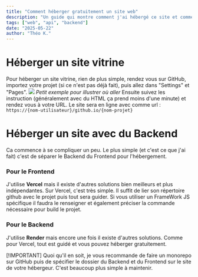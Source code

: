 ```yaml
---
title: "Comment héberger gratuitement un site web"
description: "Un guide qui montre comment j'ai hébergé ce site et comment vous pouvez héberger le votre gratuitement"
tags: ["web", "api", "backend"]
date: "2025-05-22"
author: "Théo K."
---
```


# Héberger un site vitrine

Pour héberger un site vitrine, rien de plus simple, rendez vous sur GitHub, importez votre projet (si ce n'est pas déjà fait), puis allez dans "Settings" et "Pages".
![](Pasted%20image%2020250521191145.png)
_Petit exemple pour illustrer où aller_
Ensuite suivez les instruction (généralement avec du HTML ça prend moins d'une minute) et rendez vous à votre URL.
Le site sera en ligne avec comme url : `https://{nom-utilisateur}/github.io/{nom-projet}`

# Héberger un site avec du Backend

Ca commence à se compliquer un peu.
Le plus simple (et c'est ce que j'ai fait) c'est de séparer le Backend du Frontend pour l'hébergement.

### Pour le Frontend

J'utilise **Vercel** mais il existe d'autres solutions bien meilleurs et plus indépendantes.
Sur Vercel, c'est très simple. Il suffit de lier son répertoire github avec le projet puis tout sera guider. Si vous utiliser un FrameWork JS spécifique il faudra le renseigner et également préciser la commande nécessaire pour build le projet.

### Pour le Backend

J'utilise **Render** mais encore une fois il existe d'autres solutions. Comme pour Vercel, tout est guidé et vous pouvez héberger gratuitement.

[!IMPORTANT] Quoi qu'il en soit, je vous recommande de faire un monorepo sur GitHub puis de spécifier le dossier du Backend et du Frontend sur le site de votre hébergeur. C'est beaucoup plus simple à maintenir.
